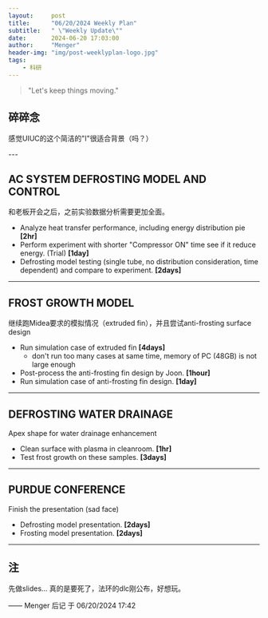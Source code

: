 ```yaml
---
layout:     post
title:      "06/20/2024 Weekly Plan"
subtitle:   " \"Weekly Update\""
date:       2024-06-20 17:03:00
author:     "Menger"
header-img: "img/post-weeklyplan-logo.jpg"
tags:
    - 科研
---
```


> "Let's keep things moving."


## 碎碎念

感觉UIUC的这个简洁的"I"很适合背景（吗？）


<p id = "build"></p>
---

## AC SYSTEM DEFROSTING MODEL AND CONTROL

和老板开会之后，之前实验数据分析需要更加全面。

* Analyze heat transfer performance, including energy distribution pie **[2hr]**
* Perform experiment with shorter "Compressor ON" time see if it reduce energy. (Trial) **[1day]**
* Defrosting model testing (single tube, no distribution consideration, time dependent) and compare to experiment. **[2days]**

---

## FROST GROWTH MODEL

继续跑Midea要求的模拟情况（extruded fin），并且尝试anti-frosting surface design

* Run simulation case of extruded fin **[4days]**
    * don't run too many cases at same time, memory of PC (48GB) is not large enough
* Post-process the anti-frosting fin design by Joon. **[1hour]**
* Run simulation case of anti-frosting fin design. **[1day]**

---

## DEFROSTING WATER DRAINAGE

Apex shape for water drainage enhancement

* Clean surface with plasma in cleanroom. **[1hr]**
* Test frost growth on these samples. **[3days]**

---

## PURDUE CONFERENCE

Finish the presentation (sad face)

* Defrosting model presentation. **[2days]**
* Frosting model presentation. **[2days]**

---


## 注

先做slides... 真的是要死了，法环的dlc刚公布，好想玩。

—— Menger 后记 于 06/20/2024 17:42